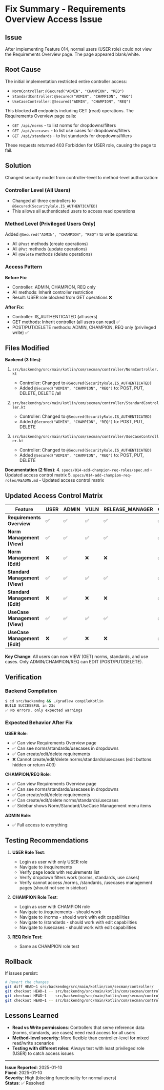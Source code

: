# Fix Summary - Requirements Overview Access Issue

## Issue
After implementing Feature 014, normal users (USER role) could not view the Requirements Overview page. The page appeared blank/white.

## Root Cause
The initial implementation restricted entire controller access:
- `NormController`: `@Secured("ADMIN", "CHAMPION", "REQ")`
- `StandardController`: `@Secured("ADMIN", "CHAMPION", "REQ")`
- `UseCaseController`: `@Secured("ADMIN", "CHAMPION", "REQ")`

This blocked **all** endpoints including GET (read) operations. The Requirements Overview page calls:
- `GET /api/norms` - to list norms for dropdowns/filters
- `GET /api/usecases` - to list use cases for dropdowns/filters
- `GET /api/standards` - to list standards for dropdowns/filters

These requests returned 403 Forbidden for USER role, causing the page to fail.

## Solution
Changed security model from controller-level to method-level authorization:

### Controller Level (All Users)
- Changed all three controllers to `@Secured(SecurityRule.IS_AUTHENTICATED)`
- This allows all authenticated users to access read operations

### Method Level (Privileged Users Only)
Added `@Secured("ADMIN", "CHAMPION", "REQ")` to write operations:
- All `@Post` methods (create operations)
- All `@Put` methods (update operations)
- All `@Delete` methods (delete operations)

### Access Pattern
**Before Fix**:
- Controller: ADMIN, CHAMPION, REQ only
- All methods: Inherit controller restriction
- Result: USER role blocked from GET operations ❌

**After Fix**:
- Controller: IS_AUTHENTICATED (all users)
- GET methods: Inherit controller (all users can read) ✅
- POST/PUT/DELETE methods: ADMIN, CHAMPION, REQ only (privileged write) ✅

## Files Modified

**Backend (3 files)**:
1. `src/backendng/src/main/kotlin/com/secman/controller/NormController.kt`
   - Controller: Changed to `@Secured(SecurityRule.IS_AUTHENTICATED)`
   - Added `@Secured("ADMIN", "CHAMPION", "REQ")` to: POST, PUT, DELETE, DELETE /all

2. `src/backendng/src/main/kotlin/com/secman/controller/StandardController.kt`
   - Controller: Changed to `@Secured(SecurityRule.IS_AUTHENTICATED)`
   - Added `@Secured("ADMIN", "CHAMPION", "REQ")` to: POST, PUT, DELETE

3. `src/backendng/src/main/kotlin/com/secman/controller/UseCaseController.kt`
   - Controller: Changed to `@Secured(SecurityRule.IS_AUTHENTICATED)`
   - Added `@Secured("ADMIN", "CHAMPION", "REQ")` to: POST, PUT, DELETE

**Documentation (2 files)**:
4. `specs/014-add-champion-req-roles/spec.md` - Updated access control matrix
5. `specs/014-add-champion-req-roles/README.md` - Updated access control matrix

## Updated Access Control Matrix

| Feature | USER | ADMIN | VULN | RELEASE_MANAGER | CHAMPION | REQ |
|---------|------|-------|------|-----------------|----------|-----|
| **Requirements Overview** | ✅ | ✅ | ✅ | ✅ | ✅ | ✅ |
| **Norm Management (View)** | ✅ | ✅ | ✅ | ✅ | ✅ | ✅ |
| **Norm Management (Edit)** | ❌ | ✅ | ❌ | ❌ | ✅ | ✅ |
| **Standard Management (View)** | ✅ | ✅ | ✅ | ✅ | ✅ | ✅ |
| **Standard Management (Edit)** | ❌ | ✅ | ❌ | ❌ | ✅ | ✅ |
| **UseCase Management (View)** | ✅ | ✅ | ✅ | ✅ | ✅ | ✅ |
| **UseCase Management (Edit)** | ❌ | ✅ | ❌ | ❌ | ✅ | ✅ |

**Key Change**: All users can now VIEW (GET) norms, standards, and use cases. Only ADMIN/CHAMPION/REQ can EDIT (POST/PUT/DELETE).

## Verification

### Backend Compilation
```bash
$ cd src/backendng && ./gradlew compileKotlin
BUILD SUCCESSFUL in 23s
✅ No errors, only expected warnings
```

### Expected Behavior After Fix

**USER Role**:
- ✅ Can view Requirements Overview page
- ✅ Can see norms/standards/usecases in dropdowns
- ✅ Can create/edit/delete requirements
- ❌ Cannot create/edit/delete norms/standards/usecases (edit buttons hidden or return 403)

**CHAMPION/REQ Role**:
- ✅ Can view Requirements Overview page
- ✅ Can see norms/standards/usecases in dropdowns
- ✅ Can create/edit/delete requirements
- ✅ Can create/edit/delete norms/standards/usecases
- ✅ Sidebar shows Norm/Standard/UseCase Management menu items

**ADMIN Role**:
- ✅ Full access to everything

## Testing Recommendations

1. **USER Role Test**:
   - Login as user with only USER role
   - Navigate to /requirements
   - Verify page loads with requirements list
   - Verify dropdown filters work (norms, standards, use cases)
   - Verify cannot access /norms, /standards, /usecases management pages (should not see in sidebar)

2. **CHAMPION Role Test**:
   - Login as user with CHAMPION role
   - Navigate to /requirements - should work
   - Navigate to /norms - should work with edit capabilities
   - Navigate to /standards - should work with edit capabilities
   - Navigate to /usecases - should work with edit capabilities

3. **REQ Role Test**:
   - Same as CHAMPION role test

## Rollback
If issues persist:
```bash
# Revert the changes
git diff HEAD~1 src/backendng/src/main/kotlin/com/secman/controller/
git checkout HEAD~1 -- src/backendng/src/main/kotlin/com/secman/controller/NormController.kt
git checkout HEAD~1 -- src/backendng/src/main/kotlin/com/secman/controller/StandardController.kt
git checkout HEAD~1 -- src/backendng/src/main/kotlin/com/secman/controller/UseCaseController.kt
```

## Lessons Learned
- **Read vs Write permissions**: Controllers that serve reference data (norms, standards, use cases) need read access for all users
- **Method-level security**: More flexible than controller-level for mixed read/write scenarios
- **Testing with different roles**: Always test with least privileged role (USER) to catch access issues

---
**Issue Reported**: 2025-01-10  
**Fixed**: 2025-01-10  
**Severity**: High (blocking functionality for normal users)  
**Status**: ✅ Resolved
